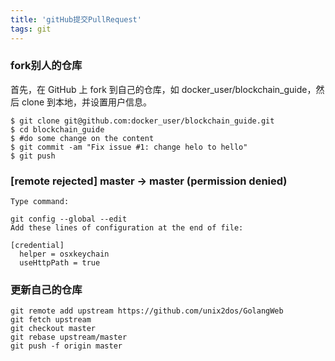 ```yaml
---
title: 'gitHub提交PullRequest'
tags: git
---
```



### fork别人的仓库
首先，在 GitHub 上 fork 到自己的仓库，如 docker_user/blockchain_guide，然后 clone 到本地，并设置用户信息。

```
$ git clone git@github.com:docker_user/blockchain_guide.git
$ cd blockchain_guide
$ #do some change on the content
$ git commit -am "Fix issue #1: change helo to hello"
$ git push
```

<!-- more -->

### [remote rejected] master -> master (permission denied)

```
Type command:

git config --global --edit
Add these lines of configuration at the end of file:

[credential]
  helper = osxkeychain
  useHttpPath = true
```
  
  
### 更新自己的仓库
  
  ```
  git remote add upstream https://github.com/unix2dos/GolangWeb
  git fetch upstream
  git checkout master
  git rebase upstream/master
  git push -f origin master
  ```
 